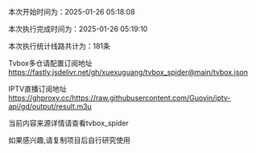 
本次开始时间为：2025-01-26 05:18:08

本次执行完成时间为：2025-01-26 05:19:10

本次执行统计线路共计为：181条

Tvbox多仓请配置订阅地址 https://fastly.jsdelivr.net/gh/xuexuguang/tvbox_spider@main/tvbox.json

IPTV直播订阅地址 https://ghproxy.cc/https://raw.githubusercontent.com/Guovin/iptv-api/gd/output/result.m3u

当前内容来源详情请查看tvbox_spider

如果感兴趣,请复制项目后自行研究使用
